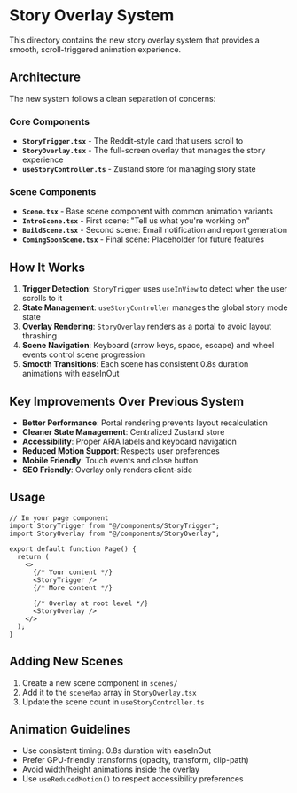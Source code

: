 # Story Overlay System

This directory contains the new story overlay system that provides a smooth, scroll-triggered animation experience.

## Architecture

The new system follows a clean separation of concerns:

### Core Components

- **`StoryTrigger.tsx`** - The Reddit-style card that users scroll to
- **`StoryOverlay.tsx`** - The full-screen overlay that manages the story experience
- **`useStoryController.ts`** - Zustand store for managing story state

### Scene Components

- **`Scene.tsx`** - Base scene component with common animation variants
- **`IntroScene.tsx`** - First scene: "Tell us what you're working on"
- **`BuildScene.tsx`** - Second scene: Email notification and report generation
- **`ComingSoonScene.tsx`** - Final scene: Placeholder for future features

## How It Works

1. **Trigger Detection**: `StoryTrigger` uses `useInView` to detect when the user scrolls to it
2. **State Management**: `useStoryController` manages the global story mode state
3. **Overlay Rendering**: `StoryOverlay` renders as a portal to avoid layout thrashing
4. **Scene Navigation**: Keyboard (arrow keys, space, escape) and wheel events control scene progression
5. **Smooth Transitions**: Each scene has consistent 0.8s duration animations with easeInOut

## Key Improvements Over Previous System

- **Better Performance**: Portal rendering prevents layout recalculation
- **Cleaner State Management**: Centralized Zustand store
- **Accessibility**: Proper ARIA labels and keyboard navigation
- **Reduced Motion Support**: Respects user preferences
- **Mobile Friendly**: Touch events and close button
- **SEO Friendly**: Overlay only renders client-side

## Usage

```tsx
// In your page component
import StoryTrigger from "@/components/StoryTrigger";
import StoryOverlay from "@/components/StoryOverlay";

export default function Page() {
  return (
    <>
      {/* Your content */}
      <StoryTrigger />
      {/* More content */}
      
      {/* Overlay at root level */}
      <StoryOverlay />
    </>
  );
}
```

## Adding New Scenes

1. Create a new scene component in `scenes/`
2. Add it to the `sceneMap` array in `StoryOverlay.tsx`
3. Update the scene count in `useStoryController.ts`

## Animation Guidelines

- Use consistent timing: 0.8s duration with easeInOut
- Prefer GPU-friendly transforms (opacity, transform, clip-path)
- Avoid width/height animations inside the overlay
- Use `useReducedMotion()` to respect accessibility preferences 